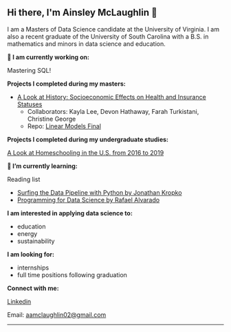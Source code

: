 ## Hi there, I'm Ainsley McLaughlin 👋

I am a Masters of Data Science candidate at the University of Virginia. I am also a recent graduate of the University of South Carolina with a B.S. in mathematics and minors in data science and education. 

**🔭 I am currently working on:**

Mastering SQL!

**Projects I completed during my masters:**

- [A Look at History: Socioeconomic Effects on Health and Insurance Statuses](https://docs.google.com/presentation/d/1XzAavpZ8Mt6l6qe3ZlyuJdTKJmhAB6LyjL1LmhnOWVU/edit?usp=sharing)
    - Collaborators: Kayla Lee, Devon Hathaway, Farah Turkistani, Christine George
    - Repo: [Linear Models Final](https://github.com/fturkistani/linearmodelsfinal)

**Projects I completed during my undergraduate studies:**

[A Look at Homeschooling in the U.S. from 2016 to 2019](https://public.tableau.com/app/profile/ainsley.mclaughlin/viz/ALookatHomeschoolingintheU_S___2016vs2019/Proj)

**🌱 I’m currently learning:**

Reading list
- [Surfing the Data Pipeline with Python by Jonathan Kropko](https://jkropko.github.io/surfing-the-data-pipeline/intro.html)
- [Programming for Data Science by Rafael Alvarado](https://ontoligent.github.io/DS5100-book/)
  
**I am interested in applying data science to:**
- education
- energy
- sustainability
  
**I am looking for:**
  - internships
  - full time positions following graduation
    
**Connect with me:**

[Linkedin](https://www.linkedin.com/in/ainsley-mclaughlin/)

Email: aamclaughlin02@gmail.com


<!--
**AinsleyM02/AinsleyM02** is a ✨ _special_ ✨ repository because its `README.md` (this file) appears on your GitHub profile.

Here are some ideas to get you started:

- 🔭 I’m currently working on ...
- 🌱 I’m currently learning ...
- 👯 I’m looking to collaborate on ...
- 🤔 I’m looking for help with ...
- 💬 Ask me about ...
- 📫 How to reach me: ...
- 😄 Pronouns: ...
- ⚡ Fun fact: ...
-->

-----
